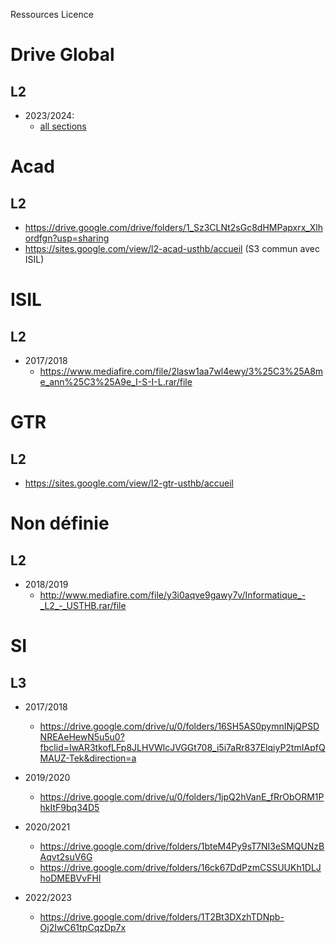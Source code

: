 Ressources Licence

# Drive Global
## L2
- 2023/2024:
	- [all sections](https://drive.google.com/drive/u/3/folders/1ms7DMYzwuVL7QVnc38n9J7OlHY9qfZDr)
   
# Acad 

## L2

- https://drive.google.com/drive/folders/1_Sz3CLNt2sGc8dHMPapxrx_Xlhordfgn?usp=sharing
- https://sites.google.com/view/l2-acad-usthb/accueil (S3 commun avec ISIL)


# ISIL

## L2

- 2017/2018
	- https://www.mediafire.com/file/2lasw1aa7wl4ewy/3%25C3%25A8me_ann%25C3%25A9e_I-S-I-L.rar/file

# GTR

## L2

- https://sites.google.com/view/l2-gtr-usthb/accueil 

# Non définie

## L2

- 2018/2019
	- http://www.mediafire.com/file/y3i0aqve9gawy7v/Informatique_-_L2_-_USTHB.rar/file

# SI

## L3

- 2017/2018
    - https://drive.google.com/drive/u/0/folders/16SH5AS0pymnINjQPSDNREAeHewN5u5u0?fbclid=IwAR3tkofLFp8JLHVWlcJVGGt708_i5i7aRr837ElqiyP2tmIApfQMAUZ-Tek&direction=a

- 2019/2020
	- https://drive.google.com/drive/u/0/folders/1jpQ2hVanE_fRrObORM1PhkItF9bq34D5

- 2020/2021
	- https://drive.google.com/drive/folders/1bteM4Py9sT7NI3eSMQUNzBAqvt2suV6G
	- https://drive.google.com/drive/folders/16ck67DdPzmCSSUUKh1DLJhoDMEBVvFHI

- 2022/2023
	- https://drive.google.com/drive/folders/1T2Bt3DXzhTDNpb-Oj2IwC61tpCqzDp7x










